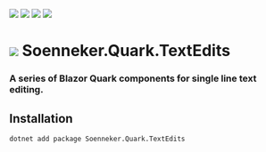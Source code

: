 ﻿[![](https://img.shields.io/nuget/v/soenneker.quark.textedits.svg?style=for-the-badge)](https://www.nuget.org/packages/soenneker.quark.textedits/)
[![](https://img.shields.io/github/actions/workflow/status/soenneker/soenneker.quark.textedits/publish-package.yml?style=for-the-badge)](https://github.com/soenneker/soenneker.quark.textedits/actions/workflows/publish-package.yml)
[![](https://img.shields.io/nuget/dt/soenneker.quark.textedits.svg?style=for-the-badge)](https://www.nuget.org/packages/soenneker.quark.textedits/)
[![](https://img.shields.io/badge/Demo-Live-blueviolet?style=for-the-badge&logo=github)](https://soenneker.github.io/soenneker.quark.textedits/)

# ![](https://user-images.githubusercontent.com/4441470/224455560-91ed3ee7-f510-4041-a8d2-3fc093025112.png) Soenneker.Quark.TextEdits
### A series of Blazor Quark components for single line text editing.

## Installation

```
dotnet add package Soenneker.Quark.TextEdits
```
